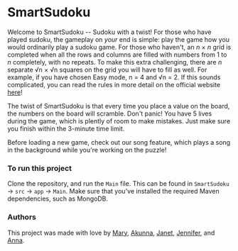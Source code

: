 # SmartSudoku

Welcome to SmartSudoku -- Sudoku with a twist!
For those who have played sudoku, the gameplay on _your_ end is simple: play the game how you would ordinarily play a sudoku game. For those who haven't, an _n_ × _n_ grid is completed when all the rows and columns are filled with numbers from 1 to _n_ completely, with no repeats. To make this extra challenging, there are _n_ separate √n × √n squares on the grid you will have to fill as well. For example, if you have chosen Easy mode, n = 4 and √n = 2. If this sounds complicated, you can read the rules in more detail on the official website <a href=https://sudoku.com/how-to-play/sudoku-rules-for-complete-beginners/>here</a>!

The twist of SmartSudoku is that every time you place a value on the board, the numbers on the board will scramble. Don't panic! You have 5 lives during the game, which is plently of room to make mistakes. Just make sure you finish within the 3-minute time limit.

Before loading a new game, check out our song feature, which plays a song in the background while you're working on the puzzle!

### To run this project

Clone the repository, and run the ```Main``` file. This can be found in ```SmartSudoku``` → ```src``` → ```app``` → ```Main```. Make sure that you've installed the required Maven dependencies, such as MongoDB.

### Authors
This project was made with love by <a href=https://github.com/mariimao>Mary</a>, <a href=https://github.com/akunnamegwa>Akunna</a>, <a href=https://github.com/CloudyKrypton>Janet</a>, <a href=https://github.com/tanjenn5>Jennifer</a>, and <a href=https://github.com/anne-huynh>Anna</a>.
